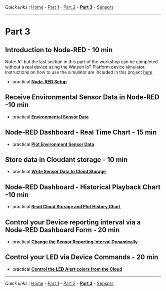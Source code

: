 *Quick links :*
[Home](/README.md) - [Part 1](../part1/README.md) - [Part 2](../part2/README.md) - [**Part 3**](../part3/README.md) - [Sensors](/en/sensors/README.md)
***

# Part 3

## Introduction to Node-RED - 10 min

Note:  All but the last section in this part of the workshop can be completed without a real device using the Watson IoT Platform device simulator.  Instructions on how to use the simulator are included in this project [here](../Simulator/README.md)

- practical [**Node-RED Setup**](NODERED.md)

## Receive Environmental Sensor Data in Node-RED -10 min

- practical [**Environmental Sensor Data**](DHTDATA.md)

## Node-RED Dashboard - Real Time Chart - 15 min

- practical [**Plot Environment Sensor Data**](DASHBOARD.md)

## Store data in Cloudant storage - 10 min

- practical [**Write Sensor Data to Cloud Storage**](CLOUDANT.md)

## Node-RED Dashboard - Historical Playback Chart -10 min

- practical [**Read Cloud Storage and Plot History Chart**](HISTORY.md)

## Control your Device reporting interval via a Node-RED Dashboard Form - 20 min

- practical [**Change the Sensor Reporting Interval Dynamically**](INTERVAL.md)

## Control your LED via Device Commands - 20 min

- practical [**Control the LED Alert colors from the Cloud**](LED.md)

***
*Quick links :*
[Home](/README.md) - [Part 1](../part1/README.md) - [Part 2](../part2/README.md) - [**Part 3**](../part3/README.md) - [Sensors](/en/sensors/README.md)
